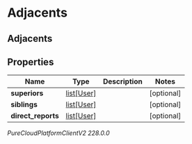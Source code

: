 # Adjacents

## Adjacents

## Properties

|Name | Type | Description | Notes|
|------------ | ------------- | ------------- | -------------|
| **superiors** | [list[User]](User) |  | [optional] |
| **siblings** | [list[User]](User) |  | [optional] |
| **direct_reports** | [list[User]](User) |  | [optional] |



_PureCloudPlatformClientV2 228.0.0_
